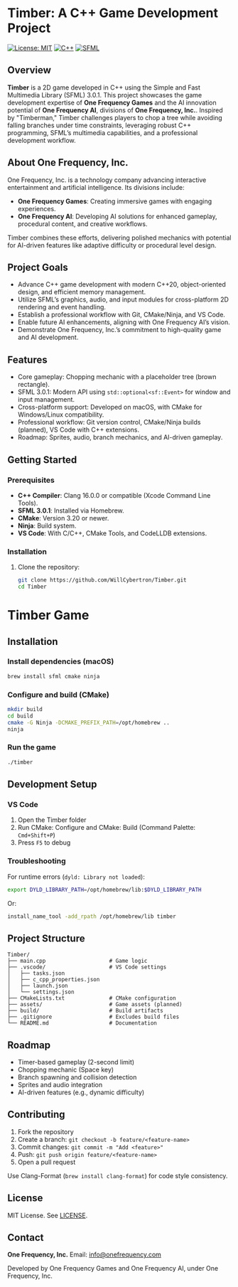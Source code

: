 
# Timber: A C++ Game Development Project
[![License: MIT](https://img.shields.io/badge/License-MIT-yellow.svg)](https://opensource.org/licenses/MIT)
[![C++](https://img.shields.io/badge/Language-C++-blue)](https://en.cppreference.com/w/)
[![SFML](https://img.shields.io/badge/Library-SFML%203.0.1-orange)](https://www.sfml-dev.org/)

## Overview

**Timber** is a 2D game developed in C++ using the Simple and Fast Multimedia Library (SFML) 3.0.1. This project showcases the game development expertise of **One Frequency Games** and the AI innovation potential of **One Frequency AI**, divisions of **One Frequency, Inc.**. Inspired by "Timberman," Timber challenges players to chop a tree while avoiding falling branches under time constraints, leveraging robust C++ programming, SFML’s multimedia capabilities, and a professional development workflow.

## About One Frequency, Inc.

One Frequency, Inc. is a technology company advancing interactive entertainment and artificial intelligence. Its divisions include:
- **One Frequency Games**: Creating immersive games with engaging experiences.
- **One Frequency AI**: Developing AI solutions for enhanced gameplay, procedural content, and creative workflows.

Timber combines these efforts, delivering polished mechanics with potential for AI-driven features like adaptive difficulty or procedural level design.

## Project Goals

- Advance C++ game development with modern C++20, object-oriented design, and efficient memory management.
- Utilize SFML’s graphics, audio, and input modules for cross-platform 2D rendering and event handling.
- Establish a professional workflow with Git, CMake/Ninja, and VS Code.
- Enable future AI enhancements, aligning with One Frequency AI’s vision.
- Demonstrate One Frequency, Inc.’s commitment to high-quality game and AI development.

## Features

- Core gameplay: Chopping mechanic with a placeholder tree (brown rectangle).
- SFML 3.0.1: Modern API using `std::optional<sf::Event>` for window and input management.
- Cross-platform support: Developed on macOS, with CMake for Windows/Linux compatibility.
- Professional workflow: Git version control, CMake/Ninja builds (planned), VS Code with C++ extensions.
- Roadmap: Sprites, audio, branch mechanics, and AI-driven gameplay.

## Getting Started

### Prerequisites

- **C++ Compiler**: Clang 16.0.0 or compatible (Xcode Command Line Tools).
- **SFML 3.0.1**: Installed via Homebrew.
- **CMake**: Version 3.20 or newer.
- **Ninja**: Build system.
- **VS Code**: With C/C++, CMake Tools, and CodeLLDB extensions.

### Installation

1. Clone the repository:
   ```bash
   git clone https://github.com/WillCybertron/Timber.git
   cd Timber
# Timber Game

## Installation

### Install dependencies (macOS)
```bash
brew install sfml cmake ninja
```

### Configure and build (CMake)
```bash
mkdir build
cd build
cmake -G Ninja -DCMAKE_PREFIX_PATH=/opt/homebrew ..
ninja
```

### Run the game
```bash
./timber
```

## Development Setup

### VS Code
1. Open the Timber folder
2. Run CMake: Configure and CMake: Build (Command Palette: `Cmd+Shift+P`)
3. Press `F5` to debug

### Troubleshooting
For runtime errors (`dyld: Library not loaded`):
```bash
export DYLD_LIBRARY_PATH=/opt/homebrew/lib:$DYLD_LIBRARY_PATH
```

Or:
```bash
install_name_tool -add_rpath /opt/homebrew/lib timber
```

## Project Structure
```
Timber/
├── main.cpp                    # Game logic
├── .vscode/                    # VS Code settings
│   ├── tasks.json
│   ├── c_cpp_properties.json
│   ├── launch.json
│   └── settings.json
├── CMakeLists.txt              # CMake configuration
├── assets/                     # Game assets (planned)
├── build/                      # Build artifacts
├── .gitignore                  # Excludes build files
└── README.md                   # Documentation
```

## Roadmap
- Timer-based gameplay (2-second limit)
- Chopping mechanic (Space key)
- Branch spawning and collision detection
- Sprites and audio integration
- AI-driven features (e.g., dynamic difficulty)

## Contributing
1. Fork the repository
2. Create a branch: `git checkout -b feature/<feature-name>`
3. Commit changes: `git commit -m "Add <feature>"`
4. Push: `git push origin feature/<feature-name>`
5. Open a pull request

Use Clang-Format (`brew install clang-format`) for code style consistency.

## License
MIT License. See [LICENSE](LICENSE).

## Contact
**One Frequency, Inc.**
Email: info@onefrequency.com

Developed by One Frequency Games and One Frequency AI, under One Frequency, Inc.
